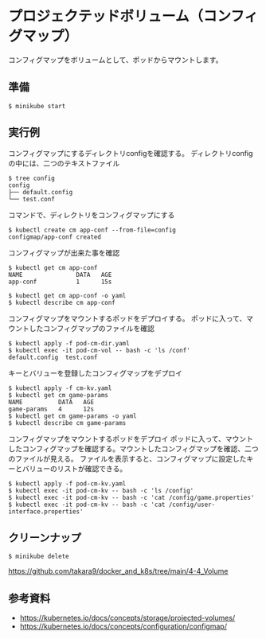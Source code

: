 # プロジェクテッドボリューム（コンフィグマップ）
コンフィグマップをボリュームとして、ポッドからマウントします。


## 準備
```
$ minikube start
```


## 実行例
コンフィグマップにするディレクトリconfigを確認する。
ディレクトリconfigの中には、二つのテキストファイル
```
$ tree config
config
├── default.config
└── test.conf

```

コマンドで、ディレクトリをコンフィグマップにする
```
$ kubectl create cm app-conf --from-file=config
configmap/app-conf created
```

コンフィグマップが出来た事を確認
```
$ kubectl get cm app-conf
NAME               DATA   AGE
app-conf           1      15s

$ kubectl get cm app-conf -o yaml
$ kubectl describe cm app-conf
```

コンフィグマップをマウントするポッドをデプロイする。
ポッドに入って、マウントしたコンフィグマップのファイルを確認

```
$ kubectl apply -f pod-cm-dir.yaml 
$ kubectl exec -it pod-cm-vol -- bash -c 'ls /conf'
default.config  test.conf
```


キーとバリューを登録したコンフィグマップをデプロイ
```
$ kubectl apply -f cm-kv.yaml 
$ kubectl get cm game-params
NAME          DATA   AGE
game-params   4      12s
$ kubectl get cm game-params -o yaml
$ kubectl describe cm game-params
```


コンフィグマップをマウントするポッドをデプロイ
ポッドに入って、マウントしたコンフィグマップを確認する。マウントしたコンフィグマップを確認、二つのファイルが見える。
ファイルを表示すると、コンフィグマップに設定したキーとバリューのリストが確認できる。
```
$ kubectl apply -f pod-cm-kv.yaml 
$ kubectl exec -it pod-cm-kv -- bash -c 'ls /config'
$ kubectl exec -it pod-cm-kv -- bash -c 'cat /config/game.properties'
$ kubectl exec -it pod-cm-kv -- bash -c 'cat /config/user-interface.properties'
```


## クリーンナップ
```
$ minikube delete
```
https://github.com/takara9/docker_and_k8s/tree/main/4-4_Volume

## 参考資料
- https://kubernetes.io/docs/concepts/storage/projected-volumes/
- https://kubernetes.io/docs/concepts/configuration/configmap/
